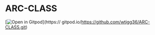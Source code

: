 # ARC-CLASS
[![Open in Gitpod](https://gitpod.io/button/open-in-gitpod.svg)](https:// gitpod.io/https://github.com/wtigg36/ARC-CLASS.git)

